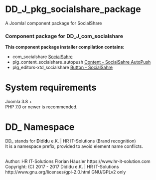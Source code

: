 # DD_J_pkg_socialshare_package
A Joomla! component package for SocialShare

### Component package for DD_J_com_socialshare

**This component package installer compilation contains:**

- com_socialshare [SocialSahre](https://github.com/hr-it-solutions/DD_J_com_socialshare)
- plg_content_socialshare_autopush [Content - SocialSahre AutoPush](https://github.com/hr-it-solutions/DD_J_plg_content_socialshare_autopush)
- plg_editors-xtd_socialshare [Button - SocialSahre](https://github.com/hr-it-solutions/DD_J_plg_editors-xtd_socialshare)

# System requirements
Joomla 3.8 +                                                                                <br>
PHP 7.0 or newer is recommended.

# DD_ Namespace
DD_ stands for  **D**idl**d**u e.K. | HR IT-Solutions (Brand recognition)                   <br>
It is a namespace prefix, provided to avoid element name conflicts.

<br>
Author: HR IT-Solutions Florian Häusler https://www.hr-it-solution.com                      <br>
Copyright: (C) 2017 - 2017 Didldu e.K. | HR IT-Solutions                                    <br>
http://www.gnu.org/licenses/gpl-2.0.html GNU/GPLv2 only
